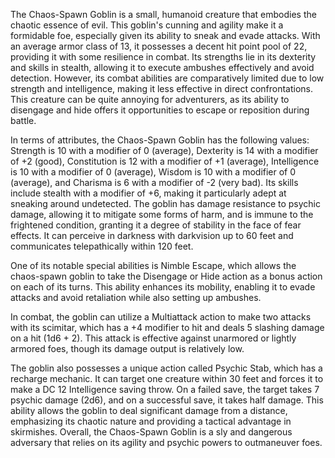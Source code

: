 The Chaos-Spawn Goblin is a small, humanoid creature that embodies the chaotic essence of evil. This goblin's cunning and agility make it a formidable foe, especially given its ability to sneak and evade attacks. With an average armor class of 13, it possesses a decent hit point pool of 22, providing it with some resilience in combat. Its strengths lie in its dexterity and skills in stealth, allowing it to execute ambushes effectively and avoid detection. However, its combat abilities are comparatively limited due to low strength and intelligence, making it less effective in direct confrontations. This creature can be quite annoying for adventurers, as its ability to disengage and hide offers it opportunities to escape or reposition during battle.

In terms of attributes, the Chaos-Spawn Goblin has the following values: Strength is 10 with a modifier of 0 (average), Dexterity is 14 with a modifier of +2 (good), Constitution is 12 with a modifier of +1 (average), Intelligence is 10 with a modifier of 0 (average), Wisdom is 10 with a modifier of 0 (average), and Charisma is 6 with a modifier of -2 (very bad). Its skills include stealth with a modifier of +6, making it particularly adept at sneaking around undetected. The goblin has damage resistance to psychic damage, allowing it to mitigate some forms of harm, and is immune to the frightened condition, granting it a degree of stability in the face of fear effects. It can perceive in darkness with darkvision up to 60 feet and communicates telepathically within 120 feet.

One of its notable special abilities is Nimble Escape, which allows the chaos-spawn goblin to take the Disengage or Hide action as a bonus action on each of its turns. This ability enhances its mobility, enabling it to evade attacks and avoid retaliation while also setting up ambushes.

In combat, the goblin can utilize a Multiattack action to make two attacks with its scimitar, which has a +4 modifier to hit and deals 5 slashing damage on a hit (1d6 + 2). This attack is effective against unarmored or lightly armored foes, though its damage output is relatively low.

The goblin also possesses a unique action called Psychic Stab, which has a recharge mechanic. It can target one creature within 30 feet and forces it to make a DC 12 Intelligence saving throw. On a failed save, the target takes 7 psychic damage (2d6), and on a successful save, it takes half damage. This ability allows the goblin to deal significant damage from a distance, emphasizing its chaotic nature and providing a tactical advantage in skirmishes. Overall, the Chaos-Spawn Goblin is a sly and dangerous adversary that relies on its agility and psychic powers to outmaneuver foes.